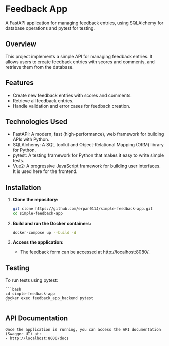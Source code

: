 # Feedback App

A FastAPI application for managing feedback entries, using SQLAlchemy for database operations and pytest for testing.

## Overview

This project implements a simple API for managing feedback entries. It allows users to create feedback entries with scores and comments, and retrieve them from the database.

## Features

- Create new feedback entries with scores and comments.
- Retrieve all feedback entries.
- Handle validation and error cases for feedback creation.

## Technologies Used

- FastAPI: A modern, fast (high-performance), web framework for building APIs with Python.
- SQLAlchemy: A SQL toolkit and Object-Relational Mapping (ORM) library for Python.
- pytest: A testing framework for Python that makes it easy to write simple tests.
- Vue2: A progressive JavaScript framework for building user interfaces. It is used here for the frontend.

## Installation

1. **Clone the repository:**

   ```bash
   git clone https://github.com/erpan011J/simple-feedback-app.git
   cd simple-feedback-app
   ```

2. **Build and run the Docker containers:**

   ```bash
   docker-compose up --build -d
   ```

3. **Access the application:**

   - The feedback form can be accessed at http://localhost:8080/.


## Testing
   To run tests using pytest:
    
    ```bash
    cd simple-feedback-app
    docker exec feedback_app_backend pytest
    ```
    
## API Documentation

    Once the application is running, you can access the API documentation (Swagger UI) at:
    - http://localhost:8000/docs